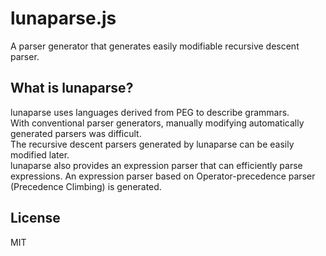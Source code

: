 # lunaparse.js
A parser generator that generates easily modifiable recursive descent parser.

## What is lunaparse?
lunaparse uses languages derived from PEG to describe grammars.\
With conventional parser generators, manually modifying automatically generated parsers was difficult.\
The recursive descent parsers generated by lunaparse can be easily modified later.\
lunaparse also provides an expression parser that can efficiently parse expressions. An expression parser based on Operator-precedence parser (Precedence Climbing) is generated.

## License
MIT
